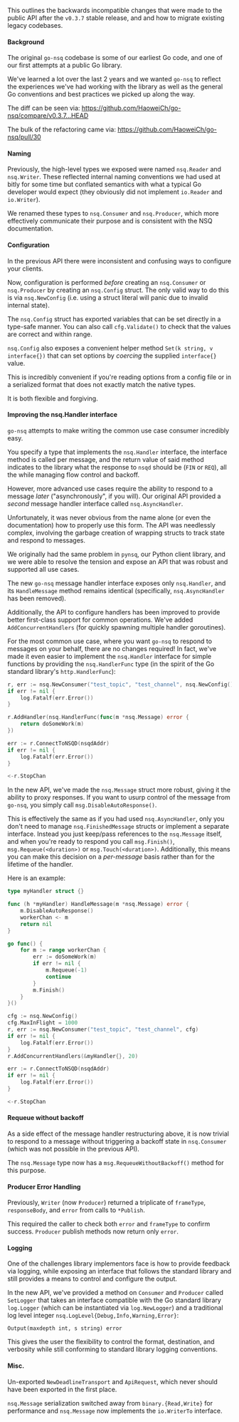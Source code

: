 This outlines the backwards incompatible changes that were made to the public API after the
`v0.3.7` stable release, and and how to migrate existing legacy codebases.

#### Background

The original `go-nsq` codebase is some of our earliest Go code, and one of our first attempts at a
public Go library.

We've learned a lot over the last 2 years and we wanted `go-nsq` to reflect the experiences we've
had working with the library as well as the general Go conventions and best practices we picked up
along the way.

The diff can be seen via: https://github.com/HaoweiCh/go-nsq/compare/v0.3.7...HEAD

The bulk of the refactoring came via: https://github.com/HaoweiCh/go-nsq/pull/30

#### Naming

Previously, the high-level types we exposed were named `nsq.Reader` and `nsq.Writer`. These
reflected internal naming conventions we had used at bitly for some time but conflated semantics
with what a typical Go developer would expect (they obviously did not implement `io.Reader` and
`io.Writer`).

We renamed these types to `nsq.Consumer` and `nsq.Producer`, which more effectively communicate
their purpose and is consistent with the NSQ documentation.

#### Configuration

In the previous API there were inconsistent and confusing ways to configure your clients.

Now, configuration is performed *before* creating an `nsq.Consumer` or `nsq.Producer` by creating
an `nsq.Config` struct. The only valid way to do this is via `nsq.NewConfig` (i.e. using a struct
literal will panic due to invalid internal state).

The `nsq.Config` struct has exported variables that can be set directly in a type-safe manner. You
can also call `cfg.Validate()` to check that the values are correct and within range.

`nsq.Config` also exposes a convenient helper method `Set(k string, v interface{})` that can set
options by *coercing* the supplied `interface{}` value.

This is incredibly convenient if you're reading options from a config file or in a serialized
format that does not exactly match the native types.

It is both flexible and forgiving.

#### Improving the nsq.Handler interface

`go-nsq` attempts to make writing the common use case consumer incredibly easy.

You specify a type that implements the `nsq.Handler` interface, the interface method is called per
message, and the return value of said method indicates to the library what the response to `nsqd`
should be (`FIN` or `REQ`), all the while managing flow control and backoff.

However, more advanced use cases require the ability to respond to a message *later*
("asynchronously", if you will). Our original API provided a *second* message handler interface
called `nsq.AsyncHandler`.

Unfortunately, it was never obvious from the name alone (or even the documentation) how to properly
use this form. The API was needlessly complex, involving the garbage creation of wrapping structs
to track state and respond to messages.

We originally had the same problem in `pynsq`, our Python client library, and we were able to
resolve the tension and expose an API that was robust and supported all use cases.

The new `go-nsq` message handler interface exposes only `nsq.Handler`, and its `HandleMessage`
method remains identical (specifically, `nsq.AsyncHandler` has been removed).

Additionally, the API to configure handlers has been improved to provide better first-class support
for common operations. We've added `AddConcurrentHandlers` (for quickly spawning multiple handler
goroutines).

For the most common use case, where you want `go-nsq` to respond to messages on your behalf, there
are no changes required! In fact, we've made it even easier to implement the `nsq.Handler`
interface for simple functions by providing the `nsq.HandlerFunc` type (in the spirit of the Go
standard library's `http.HandlerFunc`):

```go
r, err := nsq.NewConsumer("test_topic", "test_channel", nsq.NewConfig())
if err != nil {
    log.Fatalf(err.Error())
}

r.AddHandler(nsq.HandlerFunc(func(m *nsq.Message) error {
    return doSomeWork(m)
})

err := r.ConnectToNSQD(nsqdAddr)
if err != nil {
    log.Fatalf(err.Error())
}

<-r.StopChan
```

In the new API, we've made the `nsq.Message` struct more robust, giving it the ability to proxy
responses. If you want to usurp control of the message from `go-nsq`, you simply call
`msg.DisableAutoResponse()`.

This is effectively the same as if you had used `nsq.AsyncHandler`, only you don't need to manage
`nsq.FinishedMessage` structs or implement a separate interface. Instead you just keep/pass
references to the `nsq.Message` itself, and when you're ready to respond you call `msg.Finish()`,
`msg.Requeue(<duration>)` or `msg.Touch(<duration>)`.  Additionally, this means you can make this
decision on a *per-message* basis rather than for the lifetime of the handler.

Here is an example:

```go
type myHandler struct {}

func (h *myHandler) HandleMessage(m *nsq.Message) error {
    m.DisableAutoResponse()
    workerChan <- m
    return nil
}

go func() {
    for m := range workerChan {
        err := doSomeWork(m)
        if err != nil {
            m.Requeue(-1)
            continue
        }
        m.Finish()
    }
}()

cfg := nsq.NewConfig()
cfg.MaxInFlight = 1000
r, err := nsq.NewConsumer("test_topic", "test_channel", cfg)
if err != nil {
    log.Fatalf(err.Error())
}
r.AddConcurrentHandlers(&myHandler{}, 20)

err := r.ConnectToNSQD(nsqdAddr)
if err != nil {
    log.Fatalf(err.Error())
}

<-r.StopChan
```

#### Requeue without backoff

As a side effect of the message handler restructuring above, it is now trivial to respond to a
message without triggering a backoff state in `nsq.Consumer` (which was not possible in the
previous API).

The `nsq.Message` type now has a `msg.RequeueWithoutBackoff()` method for this purpose.

#### Producer Error Handling

Previously, `Writer` (now `Producer`) returned a triplicate of `frameType`, `responseBody`, and
`error` from calls to `*Publish`.

This required the caller to check both `error` and `frameType` to confirm success. `Producer`
publish methods now return only `error`.

#### Logging

One of the challenges library implementors face is how to provide feedback via logging, while
exposing an interface that follows the standard library and still provides a means to control and
configure the output.

In the new API, we've provided a method on `Consumer` and `Producer` called `SetLogger` that takes
an interface compatible with the Go standard library `log.Logger` (which can be instantiated via
`log.NewLogger`) and a traditional log level integer `nsq.LogLevel{Debug,Info,Warning,Error}`:

    Output(maxdepth int, s string) error

This gives the user the flexibility to control the format, destination, and verbosity while still
conforming to standard library logging conventions.

#### Misc.

Un-exported `NewDeadlineTransport` and `ApiRequest`, which never should have been exported in the
first place.

`nsq.Message` serialization switched away from `binary.{Read,Write}` for performance and
`nsq.Message` now implements the `io.WriterTo` interface.
